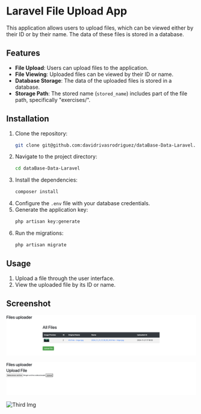 # Laravel File Upload App

This application allows users to upload files, which can be viewed either by their ID or by their name. The data of these files is stored in a database.

## Features

- **File Upload**: Users can upload files to the application.
- **File Viewing**: Uploaded files can be viewed by their ID or name.
- **Database Storage**: The data of the uploaded files is stored in a database.
- **Storage Path**: The stored name (`stored_name`) includes part of the file path, specifically "exercises/".

## Installation

1. Clone the repository:
    ```bash
    git clone git@github.com:davidrivasrodriguez/dataBase-Data-Laravel.git
    ```
2. Navigate to the project directory:
    ```bash
    cd dataBase-Data-Laravel
    ```
3. Install the dependencies:
    ```bash
    composer install
    ```
4. Configure the `.env` file with your database credentials.
5. Generate the application key:
    ```bash
    php artisan key:generate
    ```
6. Run the migrations:
    ```bash
    php artisan migrate
    ```

## Usage
1. Upload a file through the user interface.
2. View the uploaded file by its ID or name.

## Screenshot

![First Img](assets/1.png)

![Second Img](assets/2.png)

![Third Img](assets/3.png)